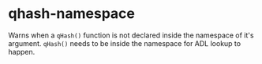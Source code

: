 # qhash-namespace

Warns when a `qHash()` function is not declared inside the namespace of it's argument.
`qHash()` needs to be inside the namespace for ADL lookup to happen.

